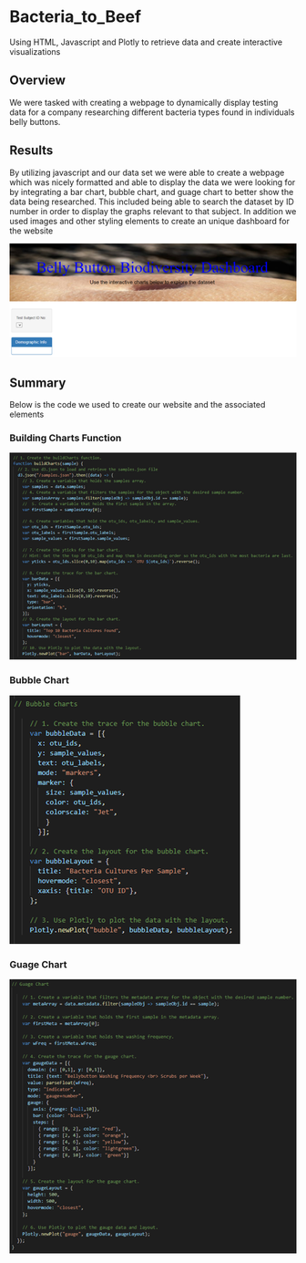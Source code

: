 # Bacteria_to_Beef
Using HTML, Javascript and Plotly to retrieve data and create interactive visualizations

## Overview
We were tasked with creating a webpage to dynamically display testing data for a company researching different bacteria types found in individuals belly buttons.

## Results
By utilizing javascript and our data set we were able to create a webpage which was nicely formatted and able to display the data we were looking for by integrating a bar chart, bubble chart, and guage chart to better show the data being researched. This included being able to search the dataset by ID number in order to display the graphs relevant to that subject. In addition we used images and other styling elements to create an unique dashboard for the website

![Dashboard](https://github.com/sbull32/Bacteria_to_Beef/blob/main/static/images/dashboard.png)

## Summary
Below is the code we used to create our website and the associated elements

### Building Charts Function

![Build Charts](https://github.com/sbull32/Bacteria_to_Beef/blob/main/static/images/build_charts.png)

### Bubble Chart

![Bubble Chart](https://github.com/sbull32/Bacteria_to_Beef/blob/main/static/images/bubble_charts.png)

### Guage Chart

![Guage Code](https://github.com/sbull32/Bacteria_to_Beef/blob/main/static/images/gauge_code.png)
